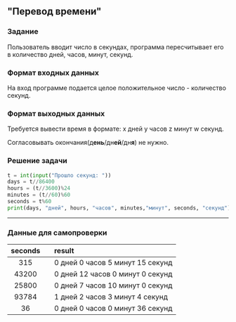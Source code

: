 ## "Перевод времени"

### Задание

Пользователь вводит число в секундах, программа пересчитывает его в количество дней, часов, минут, секунд.

### Формат входных данных

На вход программе подается целое положительное число - количество секунд.

### Формат выходных данных

Требуется вывести время в формате: x дней y часов z минут w секунд.

Согласовывать окончания(д**ень**/дн**ей**/дн**я**) не нужно.

### Решение задачи

```python
t = int(input("Прошло секунд: "))
days = t//86400
hours = (t//3600)%24
minutes = (t//60)%60
seconds = t%60
print(days, "дней", hours, "часов", minutes,"минут", seconds, "секунд")
```

---

### Данные для самопроверки
|   seconds   |  |   result   |
| :---:      | ---| :---      |
|   315   |  |   0 дней 0 часов 5 минут 15 секунд  | 
|   43200   |  |   0 дней 12 часов 0 минут 0 секунд  | 
|   25800  |  |  0 дней 7 часов 10 минут 0 секунд  |  
|   93784  |  |  1 дней 2 часов 3 минут 4 секунд  |  
|   36  |  |  0 дней 0 часов 0 минут 36 секунд  |
